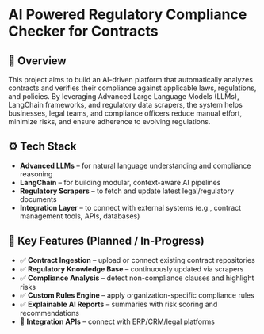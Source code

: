 # AI Powered Regulatory Compliance Checker for Contracts

## 📌 Overview

This project aims to build an AI-driven platform that automatically analyzes contracts and verifies their compliance against applicable laws, regulations, and policies. By leveraging Advanced Large Language Models (LLMs), LangChain frameworks, and regulatory data scrapers, the system helps businesses, legal teams, and compliance officers reduce manual effort, minimize risks, and ensure adherence to evolving regulations.

## ⚙️ Tech Stack

- **Advanced LLMs** – for natural language understanding and compliance reasoning  
- **LangChain** – for building modular, context-aware AI pipelines  
- **Regulatory Scrapers** – to fetch and update latest legal/regulatory documents  
- **Integration Layer** – to connect with external systems (e.g., contract management tools, APIs, databases)  

## 🎯 Key Features (Planned / In-Progress)

- ✅ **Contract Ingestion** – upload or connect existing contract repositories  
- ✅ **Regulatory Knowledge Base** – continuously updated via scrapers  
- ✅ **Compliance Analysis** – detect non-compliance clauses and highlight risks  
- ✅ **Custom Rules Engine** – apply organization-specific compliance rules  
- ✅ **Explainable AI Reports** – summaries with risk scoring and recommendations  
- 🔄 **Integration APIs** – connect with ERP/CRM/legal platforms  
